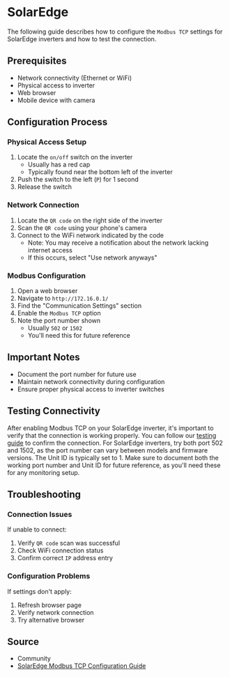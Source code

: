 # SolarEdge

The following guide describes how to configure the `Modbus TCP` settings for SolarEdge inverters and how to test the connection.

## Prerequisites

- Network connectivity (Ethernet or WiFi)
- Physical access to inverter
- Web browser
- Mobile device with camera

## Configuration Process

### Physical Access Setup

1. Locate the `on/off` switch on the inverter
   - Usually has a red cap
   - Typically found near the bottom left of the inverter
2. Push the switch to the left (`P`) for 1 second
3. Release the switch

### Network Connection

1. Locate the `QR code` on the right side of the inverter
2. Scan the `QR code` using your phone's camera
3. Connect to the WiFi network indicated by the code
   - Note: You may receive a notification about the network lacking internet access
   - If this occurs, select "Use network anyways"

### Modbus Configuration

1. Open a web browser
2. Navigate to `http://172.16.0.1/`
3. Find the "Communication Settings" section
4. Enable the `Modbus TCP` option
5. Note the port number shown
   - Usually `502` or `1502`
   - You'll need this for future reference

## Important Notes

- Document the port number for future use
- Maintain network connectivity during configuration
- Ensure proper physical access to inverter switches

## Testing Connectivity

After enabling Modbus TCP on your SolarEdge inverter, it's important to verify that the connection is working properly. You can follow our [testing guide](https://github.com/srcfl/egw-getting-started/blob/main/test_con.md) to confirm the connection. For SolarEdge inverters, try both port 502 and 1502, as the port number can vary between models and firmware versions. The Unit ID is typically set to 1. Make sure to document both the working port number and Unit ID for future reference, as you'll need these for any monitoring setup.

## Troubleshooting

### Connection Issues

If unable to connect:

1. Verify `QR code` scan was successful
2. Check WiFi connection status
3. Confirm correct `IP` address entry

### Configuration Problems

If settings don't apply:

1. Refresh browser page
2. Verify network connection
3. Try alternative browser

## Source

- Community
- [SolarEdge Modbus TCP Configuration Guide](https://github.com/binsentsu/home-assistant-solaredge-modbus?tab=readme-ov-file#enabling-modbus-tcp-on-solaredge-inverter)

